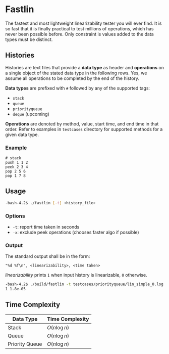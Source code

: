 # Fastlin

The fastest and most lightweight linearizability tester you will ever find. It is so fast that it is finally practical to test millions of operations, which has never been possible before. Only constraint is values added to the data types must be distinct.

## Histories

Histories are text files that provide a **data type** as header and **operations** on a single object of the stated data type in the following rows. Yes, we assume all operations to be completed by the end of the history.

**Data types** are prefixed with `#` followed by any of the supported tags:

- `stack`
- `queue`
- `priorityqueue`
- `deque` (upcoming)

**Operations** are denoted by method, value, start time, and end time in that order. Refer to examples in `testcases` directory for supported methods for a given data type.

### Example

```
# stack
push 1 1 2
peek 2 3 4
pop 2 5 6
pop 1 7 8
```

## Usage

```bash
-bash-4.2$ ./fastlin [-t] <history_file>
```

### Options

- `-t`: report time taken in seconds
- `-x`: exclude peek operations (chooses faster algo if possible)

### Output

The standard output shall be in the form:

```
"%d %f\n", <linearizability>, <time taken>
```

_linearizability_ prints `1` when input history is linearizable, `0` otherwise.

```bash
-bash-4.2$ ./build/fastlin -t testcases/priorityqueue/lin_simple_0.log
1 1.8e-05
```

## Time Complexity

| Data Type      | Time Complexity |
| -------------- | --------------- |
| Stack          | $O(n\log{n})$   |
| Queue          | $O(n\log{n})$   |
| Priority Queue | $O(n\log{n})$   |
